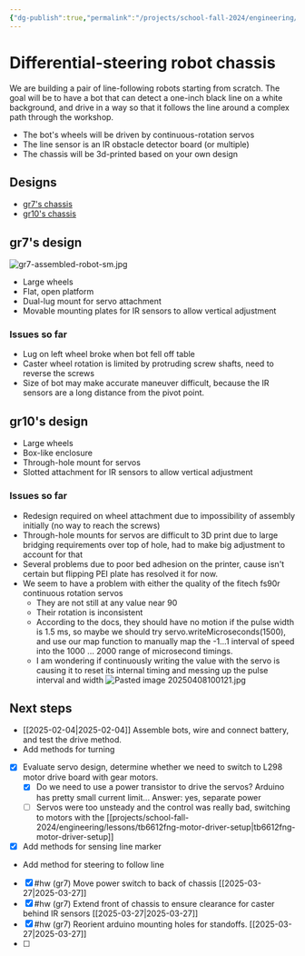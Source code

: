 ```yaml
---
{"dg-publish":true,"permalink":"/projects/school-fall-2024/engineering/engineering-projects/differential-steering-bot/"}
---
```



# Differential-steering robot chassis

We are building a pair of line-following robots starting from scratch. The goal will be to have a bot that can detect a one-inch black line on a white background, and drive in a way so that it follows the line around a complex path through the workshop.

- The bot's wheels will be driven by continuous-rotation servos
- The line sensor is an IR obstacle detector board (or multiple)
- The chassis will be 3d-printed based on your own design

## Designs

- [gr7's chassis](https://cad.onshape.com/documents/d9c6e6e8b980254d1cd213e0/w/5bf74cf46dc59c707ecd62c0/e/2fe41bc957e6303d07efb8ef)
- [gr10's chassis](https://cad.onshape.com/documents/30dc5867e25152986bf0a4b8/w/b12c80e52f3bda255da12ea5/e/56d1fe69c20e71e1dd45dcc0)

## gr7's design

![gr7-assembled-robot-sm.jpg](/img/user/projects/school-fall-2024/engineering/engineering-projects/_resources/gr7-assembled-robot-sm.jpg)

- Large wheels
- Flat, open platform
- Dual-lug mount for servo attachment
- Movable mounting plates for IR sensors to allow vertical adjustment

### Issues so far

- Lug on left wheel broke when bot fell off table
- Caster wheel rotation is limited by protruding screw shafts, need to reverse the screws
- Size of bot may make accurate maneuver difficult, because the IR sensors are a long distance from the pivot point.

## gr10's design

- Large wheels
- Box-like enclosure
- Through-hole mount for servos
- Slotted attachment for IR sensors to allow vertical adjustment

### Issues so far

- Redesign required on wheel attachment due to impossibility of assembly initially (no way to reach the screws)
- Through-hole mounts for servos are difficult to 3D print due to large bridging requirements over top of hole, had to make big adjustment to account for that
- Several problems due to poor bed adhesion on the printer, cause isn't certain but flipping PEI plate has resolved it for now.
- We seem to have a problem with either the quality of the fitech fs90r continuous rotation servos
    - They are not still at any value near 90
    - Their rotation is inconsistent
    - According to the docs, they should have no motion if the pulse width is 1.5 ms, so maybe we should try servo.writeMicroseconds(1500), and use our map function to manually map the -1...1 interval of speed into the 1000 ... 2000 range of microsecond timings.
    - I am wondering if continuously writing the value with the servo is causing it to reset its internal timing and messing up the pulse interval and width
![Pasted image 20250408100121.jpg](/img/user/projects/school-fall-2024/engineering/engineering-projects/_resources/Pasted%20image%2020250408100121.jpg)

## Next steps

- [[2025-02-04\|2025-02-04]] Assemble bots, wire and connect battery, and test the drive method.
- Add methods for turning
- [x] Evaluate servo design, determine whether we need to switch to L298 motor drive board with gear motors.
    - [x] Do we need to use a power transistor to drive the servos? Arduino has pretty small current limit... Answer: yes, separate power
    - [ ] Servos were too unsteady and the control was really bad, switching to motors with the [[projects/school-fall-2024/engineering/lessons/tb6612fng-motor-driver-setup\|tb6612fng-motor-driver-setup]]
- [x] Add methods for sensing line marker
- Add method for steering to follow line
- [x] #hw (gr7) Move power switch to back of chassis [[2025-03-27\|2025-03-27]]
- [x] #hw (gr7) Extend front of chassis to ensure clearance for caster behind IR sensors [[2025-03-27\|2025-03-27]]
- [x] #hw (gr7) Reorient arduino mounting holes for standoffs. [[2025-03-27\|2025-03-27]]
- [ ]  